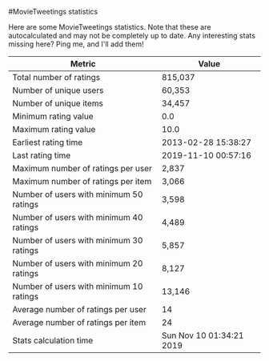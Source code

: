 #MovieTweetings statistics

Here are some MovieTweetings statistics. Note that these are autocalculated and may not be completely up to date. Any interesting stats missing here? Ping me, and I'll add them!

Metric | Value
--- | ---
Total number of ratings                 | 815,037
Number of unique users                  | 60,353
Number of unique items                  | 34,457
Minimum rating value                    | 0.0
Maximum rating value                    | 10.0
Earliest rating time                    | 2013-02-28 15:38:27
Last rating time                        | 2019-11-10 00:57:16
Maximum number of ratings per user      | 2,837
Maximum number of ratings per item      | 3,066
Number of users with minimum 50 ratings | 3,598
Number of users with minimum 40 ratings | 4,489
Number of users with minimum 30 ratings | 5,857
Number of users with minimum 20 ratings | 8,127
Number of users with minimum 10 ratings | 13,146
Average number of ratings per user      | 14
Average number of ratings per item      | 24
Stats calculation time                  | Sun Nov 10 01:34:21 2019

